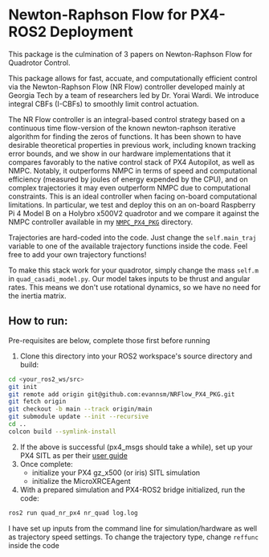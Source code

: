 # Newton-Raphson Flow for PX4-ROS2 Deployment
This package is the culmination of 3 papers on Newton-Raphson Flow for Quadrotor Control.

This package allows for fast, accuate, and computationally efficient control via the Newton-Raphson Flow (NR Flow) controller developed mainly at Georgia Tech by a team of researchers led by Dr. Yorai Wardi. We introduce integral CBFs (I-CBFs) to smoothly limit control actuation.

The NR Flow controller is an integral-based control strategy based on a continuous time flow-version of the known newton-raphson iterative algorithm for finding the zeros of functions. It has been shown to have desirable theoretical properties in previous work, including known tracking error bounds, and we show in our hardware implementations that it compares favorably to the native control stack of PX4 Autopilot, as well as NMPC. Notably, it outperforms NMPC in terms of speed and computational efficiency (measured by joules of energy expended by the CPU), and on complex trajectories it may even outperform NMPC due to computational constraints. This is an ideal controller when facing on-board computational limitations. In particular, we test and deploy this on an on-board Raspberry Pi 4 Model B on a Holybro x500V2 quadrotor and we compare it against the NMPC controller available in my [`NMPC_PX4_PKG`](https://github.com/evannsm/NMPC_PX4_PKG) directory.

Trajectories are hard-coded into the code. Just change the `self.main_traj` variable to one of the available trajectory functions inside the code. Feel free to add your own trajectory functions!

To make this stack work for your quadrotor, simply change the mass `self.m` in `quad_casadi_model.py`. Our model takes inputs to be thrust and angular rates. This means we don't use rotational dynamics, so we have no need for the inertia matrix.

## How to run:
Pre-requisites are below, complete those first before running
1. Clone this directory into your ROS2 workspace's source directory and build:
```bash
cd <your_ros2_ws/src>
git init
git remote add origin git@github.com:evannsm/NRFlow_PX4_PKG.git
git fetch origin
git checkout -b main --track origin/main
git submodule update --init --recursive
cd ..
colcon build --symlink-install
```
2. If the above is successful (px4_msgs should take a while), set up your PX4 SITL as per their [user guide](https://docs.px4.io/main/en/ros2/user_guide.html)
3. Once complete:
   - initialize your PX4 gz_x500 (or iris) SITL simulation
   - initialize the MicroXRCEAgent
4. With a prepared simulation and PX4-ROS2 bridge initialized, run the code:
```bash
ros2 run quad_nr_px4 nr_quad log.log
```

I have set up inputs from the command line for simulation/hardware as well as trajectory speed settings.
To change the trajectory type, change `reffunc` inside the code

